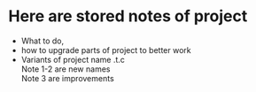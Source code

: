 # Here are stored notes of project  
* What to do,  
* how to upgrade parts of project to better work  
* Variants of project name .t.c  
Note 1-2 are new names  
Note 3 are improvements